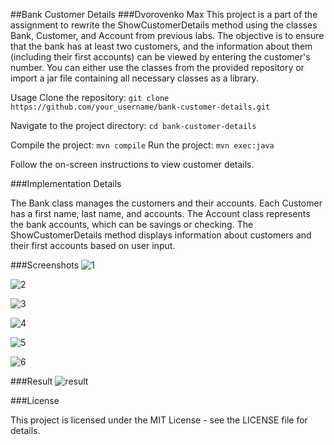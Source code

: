 ##Bank Customer Details
###Dvorovenko Max
This project is a part of the assignment to rewrite the ShowCustomerDetails method using the classes Bank, Customer, and Account from previous labs. The objective is to ensure that the bank has at least two customers, and the information about them (including their first accounts) can be viewed by entering the customer's number. You can either use the classes from the provided repository or import a jar file containing all necessary classes as a library.

Usage
Clone the repository:
```git clone https://github.com/your_username/bank-customer-details.git```

Navigate to the project directory:
```cd bank-customer-details```

Compile the project:
```mvn compile```
Run the project:
```mvn exec:java```

Follow the on-screen instructions to view customer details.

###Implementation Details

The Bank class manages the customers and their accounts.
Each Customer has a first name, last name, and accounts.
The Account class represents the bank accounts, which can be savings or checking.
The ShowCustomerDetails method displays information about customers and their first accounts based on user input.

###Screenshots
![1](https://github.com/ppc-ntu-khpi/tui-snowaaaaaaaaaa/assets/144525592/80d81743-0d3a-4757-9dad-dd5a6e680bf5)

![2](https://github.com/ppc-ntu-khpi/tui-snowaaaaaaaaaa/assets/144525592/ec07ce0d-fd5f-4700-94ed-76add3b46811)

![3](https://github.com/ppc-ntu-khpi/tui-snowaaaaaaaaaa/assets/144525592/8eaa5484-8149-4200-9a0b-ab08c629f73f)

![4](https://github.com/ppc-ntu-khpi/tui-snowaaaaaaaaaa/assets/144525592/465299e3-3061-4d50-bdf3-72ebf8958f4a)

![5](https://github.com/ppc-ntu-khpi/tui-snowaaaaaaaaaa/assets/144525592/75548386-80aa-4395-9751-9dac731c7d8c)

![6](https://github.com/ppc-ntu-khpi/tui-snowaaaaaaaaaa/assets/144525592/d4269cfd-f69d-4708-bb38-d67a4b28c5e6)

###Result
![result](https://github.com/ppc-ntu-khpi/tui-snowaaaaaaaaaa/assets/144525592/f4caa4e6-1aae-4738-a778-cfc69aed9eb2)

###License

This project is licensed under the MIT License - see the LICENSE file for details.
